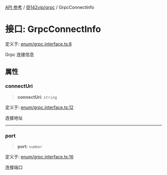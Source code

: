 [API 参考](../wiki/Home) / [@142vip/grpc](../wiki/@142vip.grpc) / GrpcConnectInfo

# 接口: GrpcConnectInfo

定义于: [enum/grpc.interface.ts:8](https://github.com/142vip/core-x/blob/567cadf3a9f5104aada595325cfb94d08a88f92f/packages/grpc/src/enum/grpc.interface.ts#L8)

Grpc 连接信息

## 属性

### connectUri

> **connectUri**: `string`

定义于: [enum/grpc.interface.ts:12](https://github.com/142vip/core-x/blob/567cadf3a9f5104aada595325cfb94d08a88f92f/packages/grpc/src/enum/grpc.interface.ts#L12)

连接地址

***

### port

> **port**: `number`

定义于: [enum/grpc.interface.ts:16](https://github.com/142vip/core-x/blob/567cadf3a9f5104aada595325cfb94d08a88f92f/packages/grpc/src/enum/grpc.interface.ts#L16)

连接端口
